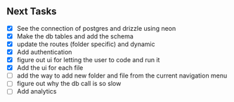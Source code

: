 ## Next Tasks

- [x] See the connection of postgres and drizzle using neon
- [x] Make the db tables and add the schema
- [x] update the routes (folder specific) and dynamic
- [x] Add authentication
- [x] figure out ui for letting the user to code and run it
- [x] Add the ui for each file
- [ ] add the way to add new folder and file from the current navigation menu
- [ ] figure out why the db call is so slow
- [ ] Add analytics
